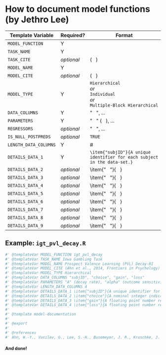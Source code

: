 # How to document model functions (by Jethro Lee)

Template Variable | Required? | Format
-|-|-
`MODEL_FUNCTION` | Y |
`TASK_NAME` | Y |
`TASK_CITE` | *optional* | ( &nbsp; )
`MODEL_NAME` | Y |
`MODEL_CITE` | *optional* | ( &nbsp; )
`MODEL_TYPE` | Y | `Hierarchical`<br/>*or*<br/>`Individual`<br/>*or*<br/>`Multiple-Block Hierarchical`
`DATA_COLUMNS` | Y | " &nbsp; ", ...
`PARAMETERS` | Y | " &nbsp; " ( &nbsp; ), ...
`REGRESSORS` | *optional* | " &nbsp; ", ...
`IS_NULL_POSTPREDS` | *optional* | `TRUE`
`LENGTH_DATA_COLUMNS` | Y | #
`DETAILS_DATA_1` | Y | `\item{"subjID"}{A unique identifier for each subject in the data-set.}`
`DETAILS_DATA_2` | *optional* | \item{" &nbsp; "}{ &nbsp; }
`DETAILS_DATA_3` | *optional* | \item{" &nbsp; "}{ &nbsp; }
`DETAILS_DATA_4` | *optional* | \item{" &nbsp; "}{ &nbsp; }
`DETAILS_DATA_5` | *optional* | \item{" &nbsp; "}{ &nbsp; }
`DETAILS_DATA_6` | *optional* | \item{" &nbsp; "}{ &nbsp; }
`DETAILS_DATA_7` | *optional* | \item{" &nbsp; "}{ &nbsp; }
`DETAILS_DATA_8` | *optional* | \item{" &nbsp; "}{ &nbsp; }
`DETAILS_DATA_9` | *optional* | \item{" &nbsp; "}{ &nbsp; }

## Example: `igt_pvl_decay.R`
```R
#' @templateVar MODEL_FUNCTION igt_pvl_decay
#' @templateVar TASK_NAME Iowa Gambling Task
#' @templateVar MODEL_NAME Prospect Valence Learning (PVL) Decay-RI
#' @templateVar MODEL_CITE (Ahn et al., 2014, Frontiers in Psychology)
#' @templateVar MODEL_TYPE Hierarchical
#' @templateVar DATA_COLUMNS "subjID", "choice", "gain", "loss"
#' @templateVar PARAMETERS "A" (decay rate), "alpha" (outcome sensitivity), "cons" (response consistency), "lambda" (loss aversion)
#' @templateVar LENGTH_DATA_COLUMNS 4
#' @templateVar DETAILS_DATA_1 \item{"subjID"}{A unique identifier for each subject in the data-set.}
#' @templateVar DETAILS_DATA_2 \item{"choice"}{A nominal integer indicating which deck was chosen on that trial (where A==1, B==2, C==3, and D==4).}
#' @templateVar DETAILS_DATA_3 \item{"gain"}{A floating point number representing the amount of currency won on the given trial (e.g. 50, 100).}
#' @templateVar DETAILS_DATA_4 \item{"loss"}{A floating point number representing the amount of currency lost on the given trial (e.g. 0, -50).}
#'
#' @template model-documentation
#'
#' @export
#'
#' @references
#' Ahn, W.-Y., Vasilev, G., Lee, S.-H., Busemeyer, J. R., Kruschke, J. K., Bechara, A., & Vassileva, J. (2014). Decision-making in stimulant and opiate addicts in protracted abstinence: evidence from computational modeling with pure users. Frontiers in Psychology, 5, 1376. http://doi.org/10.3389/fpsyg.2014.00849
```
#### And done!
